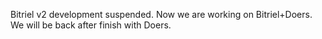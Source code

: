 Bitriel v2 development suspended. Now we are working on Bitriel+Doers. 
We will be back after finish with Doers.